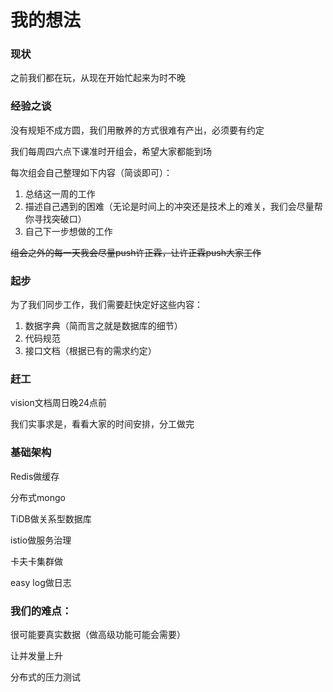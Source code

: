 # 我的想法

### 现状

之前我们都在玩，从现在开始忙起来为时不晚

### 经验之谈

没有规矩不成方圆，我们用散养的方式很难有产出，必须要有约定

我们每周四六点下课准时开组会，希望大家都能到场

每次组会自己整理如下内容（简谈即可）：

1. 总结这一周的工作
2. 描述自己遇到的困难（无论是时间上的冲突还是技术上的难关，我们会尽量帮你寻找突破口）
3. 自己下一步想做的工作

~~组会之外的每一天我会尽量push许正霖，让许正霖push大家工作~~

### 起步

为了我们同步工作，我们需要赶快定好这些内容：

1. 数据字典（简而言之就是数据库的细节）
2. 代码规范
3. 接口文档（根据已有的需求约定）

### 赶工

vision文档周日晚24点前

我们实事求是，看看大家的时间安排，分工做完

### 基础架构

Redis做缓存

分布式mongo

TiDB做关系型数据库

istio做服务治理

卡夫卡集群做

easy log做日志

### 我们的难点：

很可能要真实数据（做高级功能可能会需要）

让并发量上升

分布式的压力测试


